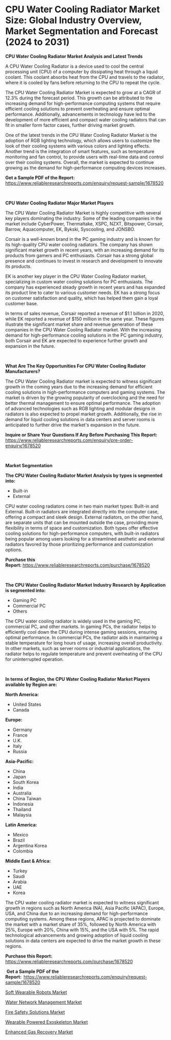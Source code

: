 <p><h1>CPU Water Cooling Radiator Market Size: Global Industry Overview, Market Segmentation and Forecast (2024 to 2031)</h1></p><p><strong>CPU Water Cooling Radiator Market Analysis and Latest Trends</strong></p>
<p><p>A CPU Water Cooling Radiator is a device used to cool the central processing unit (CPU) of a computer by dissipating heat through a liquid coolant. This coolant absorbs heat from the CPU and travels to the radiator, where it is cooled by fans before returning to the CPU to repeat the cycle.</p><p>The CPU Water Cooling Radiator Market is expected to grow at a CAGR of 12.3% during the forecast period. This growth can be attributed to the increasing demand for high-performance computing systems that require efficient cooling solutions to prevent overheating and ensure optimal performance. Additionally, advancements in technology have led to the development of more efficient and compact water cooling radiators that can fit in smaller form factor cases, further driving market growth.</p><p>One of the latest trends in the CPU Water Cooling Radiator Market is the adoption of RGB lighting technology, which allows users to customize the look of their cooling systems with various colors and lighting effects. Another trend is the integration of smart features, such as temperature monitoring and fan control, to provide users with real-time data and control over their cooling systems. Overall, the market is expected to continue growing as the demand for high-performance computing devices increases.</p></p>
<p><strong>Get a Sample PDF of the Report:&nbsp;</strong> <a href="https://www.reliableresearchreports.com/enquiry/request-sample/1678520">https://www.reliableresearchreports.com/enquiry/request-sample/1678520</a></p>
<p>&nbsp;</p>
<p><strong>CPU Water Cooling Radiator Major Market Players</strong></p>
<p><p>The CPU Water Cooling Radiator Market is highly competitive with several key players dominating the industry. Some of the leading companies in the market include CyberPower, Thermaltake, XSPC, NZXT, Bitspower, Corsair, Barrow, Aquacomputer, EK, Bykski, Syscooling, and JONSBO.</p><p>Corsair is a well-known brand in the PC gaming industry and is known for its high-quality CPU water cooling radiators. The company has shown significant market growth in recent years, with an increasing demand for its products from gamers and PC enthusiasts. Corsair has a strong global presence and continues to invest in research and development to innovate its products.</p><p>EK is another key player in the CPU Water Cooling Radiator market, specializing in custom water cooling solutions for PC enthusiasts. The company has experienced steady growth in recent years and has expanded its product line to cater to various customer needs. EK has a strong focus on customer satisfaction and quality, which has helped them gain a loyal customer base.</p><p>In terms of sales revenue, Corsair reported a revenue of $1.1 billion in 2020, while EK reported a revenue of $150 million in the same year. These figures illustrate the significant market share and revenue generation of these companies in the CPU Water Cooling Radiator market. With the increasing demand for high-performance cooling solutions in the PC gaming industry, both Corsair and EK are expected to experience further growth and expansion in the future.</p></p>
<p>&nbsp;</p>
<p><strong>What Are The Key Opportunities For CPU Water Cooling Radiator Manufacturers?</strong></p>
<p><p>The CPU Water Cooling Radiator market is expected to witness significant growth in the coming years due to the increasing demand for efficient cooling solutions in high-performance computers and gaming systems. The market is driven by the growing popularity of overclocking and the need for better thermal management to ensure optimal performance. The adoption of advanced technologies such as RGB lighting and modular designs in radiators is also expected to propel market growth. Additionally, the rise in demand for liquid cooling solutions in data centers and server rooms is anticipated to further drive the market's expansion in the future.</p></p>
<p><strong>Inquire or Share Your Questions If Any Before Purchasing This Report:</strong> <a href="https://www.reliableresearchreports.com/enquiry/pre-order-enquiry/1678520">https://www.reliableresearchreports.com/enquiry/pre-order-enquiry/1678520</a></p>
<p>&nbsp;</p>
<p><strong>Market Segmentation</strong></p>
<p><strong>The CPU Water Cooling Radiator Market Analysis by types is segmented into:</strong></p>
<p><ul><li>Built-in</li><li>External</li></ul></p>
<p><p>CPU water cooling radiators come in two main market types: Built-in and External. Built-in radiators are integrated directly into the computer case, offering a compact and sleek design. External radiators, on the other hand, are separate units that can be mounted outside the case, providing more flexibility in terms of space and customization. Both types offer effective cooling solutions for high-performance computers, with built-in radiators being popular among users looking for a streamlined aesthetic and external radiators favored by those prioritizing performance and customization options.</p></p>
<p><strong>Purchase this Report:&nbsp;</strong><a href="https://www.reliableresearchreports.com/purchase/1678520">https://www.reliableresearchreports.com/purchase/1678520</a></p>
<p>&nbsp;</p>
<p><strong>The CPU Water Cooling Radiator Market Industry Research by Application is segmented into:</strong></p>
<p><ul><li>Gaming PC</li><li>Commercial PC</li><li>Others</li></ul></p>
<p><p>The CPU water cooling radiator is widely used in the gaming PC, commercial PC, and other markets. In gaming PCs, the radiator helps to efficiently cool down the CPU during intense gaming sessions, ensuring optimal performance. In commercial PCs, the radiator aids in maintaining a stable temperature for long hours of usage, increasing overall productivity. In other markets, such as server rooms or industrial applications, the radiator helps to regulate temperature and prevent overheating of the CPU for uninterrupted operation.</p></p>
<p>&nbsp;</p>
<p><strong>In terms of Region, the CPU Water Cooling Radiator Market Players available by Region are:</strong></p>
<p>
    <p> <strong> North America: </strong>
        <ul>
            <li>United States</li>
            <li>Canada</li>
        </ul>
        </p> 
    <p> <strong> Europe: </strong>
        <ul>
            <li>Germany</li>
            <li>France</li>
            <li>U.K.</li>
            <li>Italy</li>
            <li>Russia</li>
        </ul>
        </p> 
    <p> <strong> Asia-Pacific: </strong>
        <ul>
            <li>China</li>
            <li>Japan</li>
            <li>South Korea</li>
            <li>India</li>
            <li>Australia</li>
            <li>China Taiwan</li>
            <li>Indonesia</li>
            <li>Thailand</li>
            <li>Malaysia</li>
        </ul>
        </p> 
    <p> <strong> Latin America: </strong>
        <ul>
            <li>Mexico</li>
            <li>Brazil</li>
            <li>Argentina Korea</li>
            <li>Colombia</li>
        </ul>
        </p> 
    <p> <strong> Middle East & Africa: </strong>
        <ul>
            <li>Turkey</li>
            <li>Saudi</li>
            <li>Arabia</li>
            <li>UAE</li>
            <li>Korea</li>
        </ul>
    </p>
    </p>
<p><p>The CPU water cooling radiator market is expected to witness significant growth in regions such as North America (NA), Asia Pacific (APAC), Europe, USA, and China due to an increasing demand for high-performance computing systems. Among these regions, APAC is projected to dominate the market with a market share of 35%, followed by North America with 25%, Europe with 20%, China with 15%, and the USA with 5%. The rapid technological advancements and growing adoption of liquid cooling solutions in data centers are expected to drive the market growth in these regions.</p></p>
<p><strong>Purchase this Report: </strong><a href="https://www.reliableresearchreports.com/purchase/1678520">https://www.reliableresearchreports.com/purchase/1678520</a></p>
<p>&nbsp;<strong>Get a Sample PDF of the Report:&nbsp;&nbsp;</strong><a href="https://www.reliableresearchreports.com/enquiry/request-sample/1678520">https://www.reliableresearchreports.com/enquiry/request-sample/1678520</a></p>
<p><strong></strong></p>
<p><p><a href="https://github.com/lababdou/Market-Research-Report-List-2/blob/main/soft-wearable-robots-market.md">Soft Wearable Robots Market</a></p><p><a href="https://medium.com/p/0a56d3450b27/edit">Water Network Management Market</a></p><p><a href="https://medium.com/p/0ec20b320a5b/edit">Fire Safety Solutions Market</a></p><p><a href="https://github.com/derrinmiltonellis35gcl/Market-Research-Report-List-1/blob/main/wearable-powered-exoskeleton-market.md">Wearable Powered Exoskeleton Market</a></p><p><a href="https://medium.com/p/e006d83a6215/edit">Enhanced Gas Recovery Market</a></p></p>